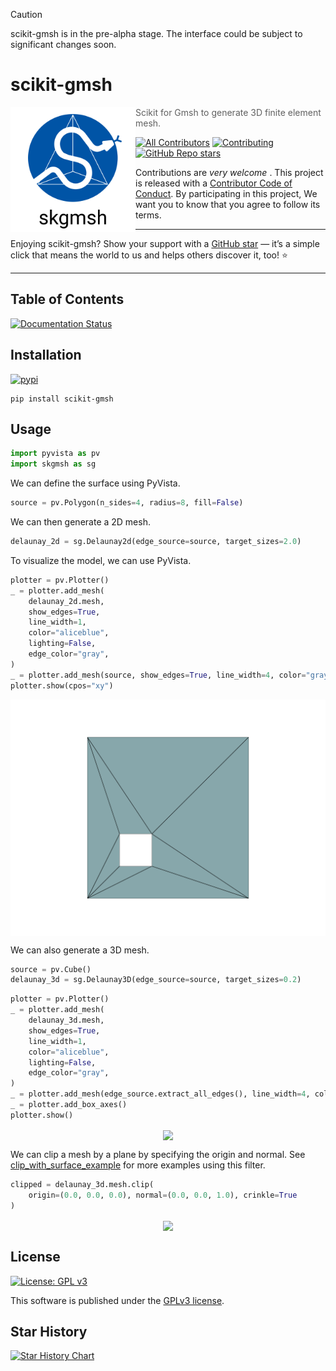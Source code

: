 > [!CAUTION]
> scikit-gmsh is in the pre-alpha stage. The interface could be subject to significant changes soon.

# scikit-gmsh

[<img src="https://raw.githubusercontent.com/pyvista/scikit-gmsh/main/docs/_static/logo.svg" align="left" width="200">](https://github.com/pyvista/scikit-gmsh#--------)

> Scikit for Gmsh to generate 3D finite element mesh.

[![All Contributors](https://img.shields.io/github/all-contributors/pyvista/scikit-gmsh?color=ee8449)](https://scikit-gmsh.readthedocs.io/en/latest/reference/about.html#contributors)
[![Contributing](https://img.shields.io/badge/PR-Welcome-%23FF8300.svg)](https://github.com/pyvista/scikit-gmsh/issues)
[![GitHub Repo stars](https://img.shields.io/github/stars/pyvista/scikit-gmsh)](https://github.com/pyvista/scikit-gmsh/stargazers)

Contributions are _very welcome_ .
This project is released with a [Contributor Code of Conduct](CODE_OF_CONDUCT.md).
By participating in this project, We want you to know that you agree to follow its terms.

---

Enjoying scikit-gmsh? Show your support with a [GitHub star](https://github.com/pyvista/scikit-gmsh) — it’s a simple click that means the world to us and helps others discover it, too! ⭐️

---

## Table of Contents

[![Documentation Status](https://readthedocs.org/projects/scikit-gmsh/badge/?version=latest)](https://scikit-gmsh.readthedocs.io/en/latest/?badge=latest)

## Installation

[![pypi](https://img.shields.io/pypi/v/scikit-gmsh?label=pypi&logo=python&logoColor=white)](https://pypi.org/project/scikit-gmsh/)

```shell
pip install scikit-gmsh
```

## Usage

```python
import pyvista as pv
import skgmsh as sg
```

We can define the surface using PyVista.

```python
source = pv.Polygon(n_sides=4, radius=8, fill=False)
```

We can then generate a 2D mesh.

```python
delaunay_2d = sg.Delaunay2d(edge_source=source, target_sizes=2.0)
```

To visualize the model, we can use PyVista.

```python
plotter = pv.Plotter()
_ = plotter.add_mesh(
    delaunay_2d.mesh,
    show_edges=True,
    line_width=1,
    color="aliceblue",
    lighting=False,
    edge_color="gray",
)
_ = plotter.add_mesh(source, show_edges=True, line_width=4, color="gray")
plotter.show(cpos="xy")
```

<p align="center">
<img src="https://raw.githubusercontent.com/pyvista/scikit-gmsh/main/docs/_static/frontal_delaunay_2d_01.png" align="center" width=512 >
</p>

We can also generate a 3D mesh.

```python
source = pv.Cube()
delaunay_3d = sg.Delaunay3D(edge_source=source, target_sizes=0.2)
```

```python
plotter = pv.Plotter()
_ = plotter.add_mesh(
    delaunay_3d.mesh,
    show_edges=True,
    line_width=1,
    color="aliceblue",
    lighting=False,
    edge_color="gray",
)
_ = plotter.add_mesh(edge_source.extract_all_edges(), line_width=4, color="gray")
_ = plotter.add_box_axes()
plotter.show()
```

<p align="center">
<img src="https://raw.githubusercontent.com/pyvista/scikit-gmsh/main/docs/_static/delaunay_3d_01.png" align="center" width=512 >
</p>

We can clip a mesh by a plane by specifying the origin and normal.
See [clip_with_surface_example](https://docs.pyvista.org/examples/01-filter/clipping-with-surface#clip-with-surface-example) for more examples using this filter.

```python
clipped = delaunay_3d.mesh.clip(
    origin=(0.0, 0.0, 0.0), normal=(0.0, 0.0, 1.0), crinkle=True
)
```

<p align="center">
<img src="https://raw.githubusercontent.com/pyvista/scikit-gmsh/main/docs/_static/delaunay_3d_02.png" align="center" width=512 >
</p>

## License

[![License: GPL v3](https://img.shields.io/badge/License-GPLv3-blue.svg)](https://www.gnu.org/licenses/gpl-3.0)

This software is published under the [GPLv3 license](https://www.gnu.org/licenses/gpl-3.0.en.html).

## Star History

[![Star History Chart](https://api.star-history.com/svg?repos=pyvista/scikit-gmsh&type=Date)](https://star-history.com/#pyvista/scikit-gmsh&Date)
